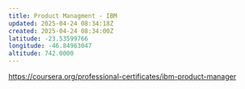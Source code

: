 ```yaml
---
title: Product Managment - IBM
updated: 2025-04-24 08:34:18Z
created: 2025-04-24 08:34:00Z
latitude: -23.53599766
longitude: -46.84963047
altitude: 742.0000
---
```


https://coursera.org/professional-certificates/ibm-product-manager